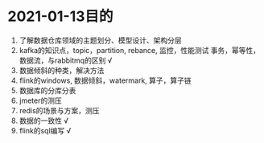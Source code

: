 # 2021-01-13目的
1.  了解数据仓库领域的主题划分、模型设计、架构分层
2.  kafka的知识点，topic，partition, rebance, 监控，性能测试
事务，幂等性，数据流，与rabbitmq的区别 √
3.  数据倾斜的种类，解决方法
4.  flink的windows, 数据倾斜，watermark, 算子，算子链
5.  数据库的分库分表
6.  jmeter的测压
7.  redis的场景与方案，测压  
8.  数据的一致性  √
9.  flink的sql编写 √
